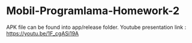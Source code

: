 # Mobil-Programlama-Homework-2

APK file can be found into app/release folder.
Youtube presentation link : https://youtu.be/1F_cgASi19A
